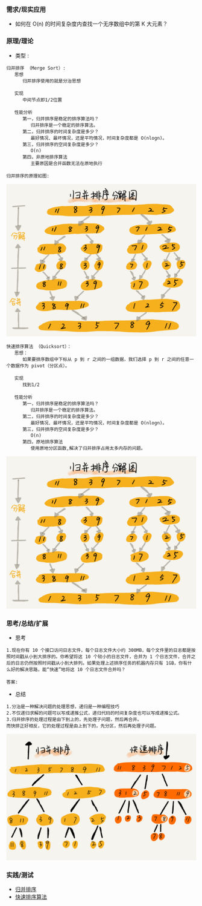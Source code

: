 ### **需求/现实应用**

+ 如何在 O(n) 的时间复杂度内查找一个无序数组中的第 K 大元素？


### **原理/理论**
   + 类型     :
```
归并排序 （Merge Sort）:
   思想 
      归并排序使用的就是分治思想

   实现
      中间节点即1/2位置

   性能分析
      第一，归并排序是稳定的排序算法吗？
         归并排序是一个稳定的排序算法。
      第二，归并排序的时间复杂度是多少？
         最好情况、最坏情况，还是平均情况，时间复杂度都是 O(nlogn)。
      第三，归并排序的空间复杂度是多少？
         O(n)
      第四，非原地排序算法
         主要原因是合并函数无法在原地执行

归并排序的原理如图:
```
![归并排序](../image/img2-7-1.jpg)

```
快速排序算法 （Quicksort）：
   思想：
      如果要排序数组中下标从 p 到 r 之间的一组数据，我们选择 p 到 r 之间的任意一个数据作为 pivot（分区点）。

   实现
      找到1/2
      
   性能分析
      第一，归并排序是稳定的排序算法吗？
         归并排序是一个稳定的排序算法。
      第二，归并排序的时间复杂度是多少？
         最好情况、最坏情况，还是平均情况，时间复杂度都是 O(nlogn)。
      第三，归并排序的空间复杂度是多少？
         O(n)
      第四，原地排序算法
         使用原地分区函数,解决了归并排序占用太多内存的问题。
```
![快速排序](../image/img2-7-1.jpg)

### **思考/总结/扩展**
+ 思考

```
1.现在你有 10 个接口访问日志文件，每个日志文件大小约 300MB，每个文件里的日志都是按照时间戳从小到大排序的。你希望将这 10 个较小的日志文件，合并为 1 个日志文件，合并之后的日志仍然按照时间戳从小到大排列。如果处理上述排序任务的机器内存只有 1GB，你有什么好的解决思路，能“快速”地将这 10 个日志文件合并吗？

答案:

```

+ 总结

```
1.分治是一种解决问题的处理思想，递归是一种编程技巧
2.不仅递归求解的问题可以写成递推公式，递归代码的时间复杂度也可以写成递推公式。
3.归并排序的处理过程是由下到上的，先处理子问题，然后再合并。
而快排正好相反，它的处理过程是由上到下的，先分区，然后再处理子问题。
```
![区别](../image/img2-7-2.jpg)
### **实践/测试**
+ [归并排序](/src/main/java/com/zlykernel/pratice/algorithm/sort/SortSecond.java)
+ [快速排序算法](/src/main/java/com/zlykernel/pratice/algorithm/sort/SortSecond.java)
